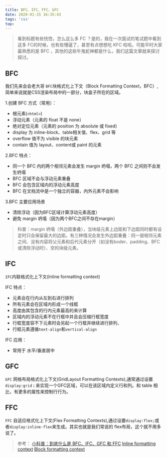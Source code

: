```yaml
---
title: BFC、IFC、FFC、GFC
date: 2020-01-25 16:35:43
tags: 'css'
top: 
---
```


> 看到标题有些恍惚，怎么这么多 FC ？是的，我在一次面试的笔试题中看到这多 FC的时候，也有些懵逼了，甚至有点想想吃 KFC 哈哈。可能平时大家最熟悉的是 BFC ，其他的这些牛鬼蛇神都是什么，我们这篇文章就来探讨探讨。

## BFC
我们先来会会老大哥 `BFC`块格式化上下文（Block Formatting Context，BFC）,简单来说就是CSS渲染布局中的一部分，块盒子所在的区域。

1.创建 BFC 方式（常用）：

* 根元素(`<html>`)
* 浮动元素（元素的 float 不是 none）
* 绝对定位元素（元素的 position 为 absolute 或 fixed）
* display 为 inline-block、table相关值、flex、grid 等
* overflow 值不为 visible 的块元素
* contain 值为 layout、content或 paint 的元素

2.BFC 特点：

* 同一个 BFC 内的两个相邻元素会发生 margin 坍塌，两个 BFC 之间则不会发生坍塌
* BFC 区域不会与浮动元素重叠
* BFC 会包含区域内的浮动元素高度
* BFC 在文档流中是一个独立的容器，内外元素不会影响

3.BFC 主要应用场景

* 清除浮动（因为BFC区域计算浮动元素高度）
* 避免 margin 坍塌（因为两个BFC之间不存在margin）

>科普：margin 坍塌（外边距重叠），当块级元素上边距和下边距同时都有设定时只会保留最大的边距。有三种情况会发生外边距重叠：同一层相邻元素之间、没有内容将父元素和后代元素分开（如没有boder、padding、BFC或清除浮动时）、空的块级元素。


## IFC 
`IFC`内联格式化上下文(Inline formatting context)

IFC 特点：

* 元素会在行内从左到右进行排列
* 所有元素会在区域内形成一个线框
* 高度由其包含的行内元素最高的来计算
* 区域内的浮动元素不在行框中并且会压缩行框宽度
* 行框宽度容不下元素时会另起一个行框并继续进行排列、
* 行框元素遵循`text-align`和`vertical-align`

IFC 应用：

* 常用于 水平/垂直居中

## GFC
`GFC` 网格布局格式化上下文(GridLayout Formatting Contexts),通常通过设置`display:grid；`来实现一个GFC区域，可以在该区域内定义行和列。和 table 相比，有更多的属性来控制行行为。

## FFC
`FFC` 自适应格式化上下文(Flex Formatting Contexts),通过设置`display:flex;`或者`display:inline-flex`来生成。其实也就是我们常说的 flex布局，这个就不用多说了。


>参考：
[小科普：到底什么是 BFC、IFC、GFC 和 FFC](https://juejin.im/entry/5938daf7a0bb9f006b2295db)
[Inline formatting context](https://developer.mozilla.org/en-US/docs/Web/CSS/Inline_formatting_context)
[Block formatting context](https://developer.mozilla.org/en-US/docs/Web/Guide/CSS/Block_formatting_context)